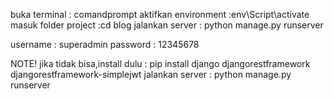 buka terminal  : comandprompt
aktifkan environment  :env\Script\activate
masuk folder project  :cd blog
jalankan server :  python manage.py runserver


username  : superadmin
password  : 12345678


NOTE!
jika tidak bisa,install dulu  :
pip install django djangorestframework djangorestframework-simplejwt
jalankan server :  python manage.py runserver

